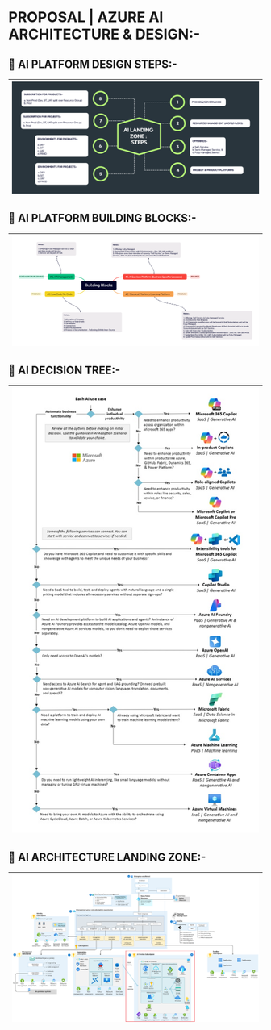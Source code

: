 # PROPOSAL | AZURE AI ARCHITECTURE & DESIGN:-

## 📌 AI PLATFORM DESIGN STEPS:-

| <img src="/Images/20-ZI-AI-Platform-Redesign-Steps.jpg"> |
| --------- |

## 📌 AI PLATFORM BUILDING BLOCKS:-

| <img src="/Images/22-ZI-AI-Platform-Building-Blocks.jpg"> |
| --------- |

## 📌 AI DECISION TREE:-

| <img src="/Images/8-AI-Decision-Tree.jpg"> |
| --------- |

## 📌 AI ARCHITECTURE LANDING ZONE:-

| <img src="/Images/10-AI-Architecture -Hub-Spoke.jpg"> |
| --------- |
